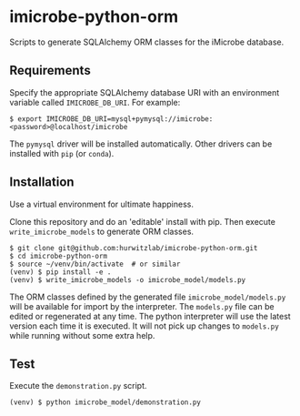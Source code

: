 # imicrobe-python-orm
Scripts to generate SQLAlchemy ORM classes for the iMicrobe database.

## Requirements
Specify the appropriate SQLAlchemy database URI with an environment variable
called `IMICROBE_DB_URI`. For example:

```
$ export IMICROBE_DB_URI=mysql+pymysql://imicrobe:<password>@localhost/imicrobe
```

The `pymysql` driver will be installed automatically. Other drivers can be
installed with `pip` (or `conda`).

## Installation
Use a virtual environment for ultimate happiness.

Clone this repository and do an 'editable' install with pip. Then execute
`write_imicrobe_models` to generate ORM classes.

```
$ git clone git@github.com:hurwitzlab/imicrobe-python-orm.git
$ cd imicrobe-python-orm
$ source ~/venv/bin/activate  # or similar
(venv) $ pip install -e .
(venv) $ write_imicrobe_models -o imicrobe_model/models.py
```

The ORM classes defined by the generated file `imicrobe_model/models.py` will
be available for import by the interpreter. The `models.py` file can be edited
or regenerated at any time. The python interpreter will use the latest version
each time it is executed. It will not pick up changes to `models.py` while running
without some extra help.

## Test
Execute the `demonstration.py` script.

```
(venv) $ python imicrobe_model/demonstration.py
```
